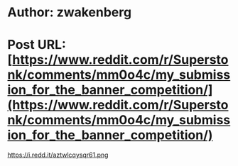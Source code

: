 # Author: zwakenberg
# Post URL: [https://www.reddit.com/r/Superstonk/comments/mm0o4c/my_submission_for_the_banner_competition/](https://www.reddit.com/r/Superstonk/comments/mm0o4c/my_submission_for_the_banner_competition/)


https://i.redd.it/aztwlcqysqr61.png